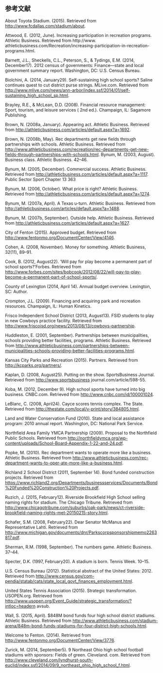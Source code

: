 ## 参考文献

About Toyota Stadium. (2015). Retrieved from http://www.fcdallas.com/stadium/about.

Attwood, E. (2012, June). Increasing participation in recreation programs. Athletic Business. Retrieved from http://www. athleticbusiness.com/Recreation/increasing-participation-in-recreation-programs.html.

Barnett, J.L., Sheckells, C.L., Peterson, S., & Tydings, E.M. (2014, December17). 2012 census of governments: Finance—state and local government summary report. Washington, DC: U.S. Census Bureau.

Biolchini, A. (2014, January29). Self-sustaining high school sports? Saline continues quest to cut district purse strings. MLive.com. Retrieved from http://www.mlive.com/news/ann-arbor/index.ssf/2014/01/self-sustaining_high_school_sp.html.

Brayley, R.E., & McLean, D.D. (2008). Financial resource management: Sport, tourism, and leisure services ( 2nd ed.). Champaign, IL: Sagamore Publishing.

Brown, N. (2008a, January). Appearing act. Athletic Business. Retrieved from http://athleticbusiness.com/articles/default.aspx?a=1692.

Brown, N. (2008b, May). Rec departments get new fields through partnerships with schools. Athletic Business. Retrieved from http://www.athleticbusiness.com/recreation/rec-departments-get-new-fields-through-partnerships-with-schools.html.
Bynum, M. (2003, August). Business class. Athletic Business. 42–46.

Bynum, M. (2005, December). Commercial success. Athletic Business. Retrieved from http://athleticbusiness.com/articles/default.aspx?a=1117. Public Sector Sport Chapter 13 363

Bynum, M. (2006, October). What price is right? Athletic Business. Retrieved from http://athleticbusiness.com/articles/default.aspx?a=1274.

Bynum, M. (2007a, April). A Texas u-turn. Athletic Business. Retrieved from http://athleticbusiness.com/articles/default.aspx?a=1488.

Bynum, M. (2007b, September). Outside help. Athletic Business. Retrieved from http://athleticbusiness.com/articles/default.aspx?a=1627.

City of Fenton (2015). Approved budget. Retrieved from http://www.fentonmo.org/DocumentCenter/View/4146.

Cohen, A. (2008, November). Money for something. Athletic Business, 32(11), 89–91.

Cook, B. (2012, August22). ‘Will pay for play become a permanent part of school sports?’Forbes. Retrieved from http://www.forbes.com/sites/bobcook/2012/08/22/will-pay-to-play-become-a-permanent-part-of-school-sports/.

County of Lexington (2014, April 14). Annual budget overview. Lexington, SC: Author.

Crompton, J.L. (2009). Financing and acquiring park and recreation resources. Champaign, IL: Human Kinetics.

Frisco Independent School District (2013, August13). FSID students to play in new Cowboys practice facility. Retrieved from http://www.friscoisd.org/news/2013/08/13/cowboys-partnership.

Huddleston, E. (2001, September). Partnerships between municipalities, schools providing better facilities, programs. Athletic Business. Retrieved from http://www.athleticbusiness.com/partnerships-between-municipalities-schools-providing-better-facilities-programs.html.

Kansas City Parks and Recreation (2015). Partners. Retrieved from http://kcparks.org/partners/.

Kaplan, D. (2008, August25). Putting on the show. SportsBusiness Journal. Retrieved from http://www.sportsbusiness journal.com/article/598-55.

Koba, M. (2012, December 9). High school sports have turned into big business. CNBC.com. Retrieved from http://www.cnbc.com/id/100001024.

LeBlanc, C. (2008, April24). Cayce scores tennis complex. The State. Retrieved from http://thestate.com/local/v-print/story/384805.html.

Land and Water Conservation Fund (2010). State and local assistance program: 2010 annual report. Washington, DC: National Park Service.

Northfield Area Family YMCA Partnership (2009). Proposal to the Northfield Public Schools. Retrieved from http://northfieldymca.org/wp-content/uploads/School-Board-Appendix-1-22-and-24.pdf.

Popke, M. (2010). Rec department wants to operate more like a business. Athletic Business. Retrieved from http://www.athleticbusiness.com/rec-department-wants-to-oper-ate-more-like-a-business.html.

Richland 2 School District (2011, September 14). Bond funded construction projects. Retrieved from https://www.richland2.org/Departments/businessservices/Documents/Bond%20Funded%20Construction%20Projects.pdf.

Ruzich, J. (2015, February12). Riverside Brookfield High School selling naming rights for stadium. The Chicago Tribune. Retrieved from http://www.chicagotribune.com/suburbs/oak-park/news/ct-riverside-brookfield-naming-rights-met-20150215-story.html.

Schafer, S.M. (2008, February22). Dear Senator McManus and Representative Lahti. Retrieved from http://www.michigan.gov/documents/dnr/Parkscorpsponsorshipmemo2263817.pdf.

Sherman, R.M. (1998, September). The numbers game. Athletic Business. 37–44.

Specter, D.K. (1997, February20). A stadium is born. Tennis Week. 10–15.

U.S. Census Bureau (2012). Statistical abstract of the United States: 2012. Retrieved from http://www.census.gov/com-pendia/statab/cats/state_local_govt_finances_employment.html.

United States Tennis Association (2015). Strategic transformation. USOPEN.org. Retrieved from http://www.usopen.org/Event_Guide/strategic_transformation/?intloc=headern avsub.

Wall, S. (2015, April). $848M bond funds four high school district stadiums. Athletic Business. Retrieved from http://www.athleticbusiness.com/stadium-arena/848m-bond-funds-stadiums-for-four-district-high-schools.html.

Welcome to Fenton. (2014). Retrieved from http://www.fentonmo.org/DocumentCenter/View/3776.

Zurick, M. (2014, September5). 9 Northeast Ohio high school football stadiums with sponsors: Fields of green. Cleveland. com. Retrieved from http://www.cleveland.com/lyndhurst-south-euclid/index.ssf/2014/09/9_northeast_ohio_high_school_f.html.

